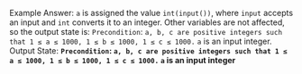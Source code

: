Example Answer:
`a` is assigned the value `int(input())`, where `input` accepts an input and `int` converts it to an integer. Other variables are not affected, so the output state is: `Precondition`: `a, b, c are positive integers such that 1 ≤ a ≤ 1000, 1 ≤ b ≤ 1000, 1 ≤ c ≤ 1000.` `a` is an input integer.
Output State: **`Precondition`: `a, b, c are positive integers such that 1 ≤ a ≤ 1000, 1 ≤ b ≤ 1000, 1 ≤ c ≤ 1000.` `a` is an input integer**